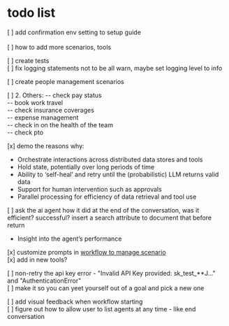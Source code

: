 # todo list
[ ] add confirmation env setting to setup guide <br />
 <br />
[ ] how to add more scenarios, tools <br />

[ ] create tests<br />
[ ] fix logging statements not to be all warn, maybe set logging level to info

[ ] create people management scenarios <br />

[ ] 2. Others:
-- check pay status <br />
-- book work travel <br />
-- check insurance coverages <br />
-- expense management <br />
-- check in on the health of the team <br />
-- check pto

[x] demo the reasons why: <br />
- Orchestrate interactions across distributed data stores and tools <br />
- Hold state, potentially over long periods of time <br />
- Ability to ‘self-heal’ and retry until the (probabilistic) LLM returns valid data <br />
- Support for human intervention such as approvals <br />
- Parallel processing for efficiency of data retrieval and tool use <br />

[ ] ask the ai agent how it did at the end of the conversation, was it efficient? successful? insert a search attribute to document that before return
- Insight into the agent’s performance <br />

[x] customize prompts in [workflow to manage scenario](./workflows/tool_workflow.py)<br />
[x] add in new tools? <br />

[ ] non-retry the api key error - "Invalid API Key provided: sk_test_**J..." and "AuthenticationError" <br />
[ ] make it so you can yeet yourself out of a goal and pick a new one <br />

[ ] add visual feedback when workflow starting <br />
[ ] figure out how to allow user to list agents at any time - like end conversation <br />